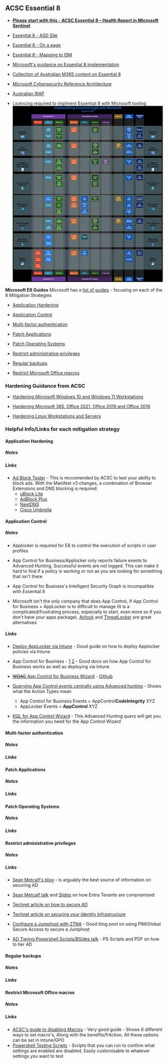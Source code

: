 ## **ACSC Essential 8**
- [**Please start with this - ACSC Essential 8 – Health Report in Microsoft Sentinel**](https://techcommunity.microsoft.com/blog/microsoftsentinelblog/acsc-essential-8-%e2%80%93-health-report-in-microsoft-sentinel/3755702)

- [Essential 8 - ASD Site](https://www.cyber.gov.au/resources-business-and-government/essential-cyber-security/essential-eight)
- [Essential 8 - On a page](https://e8.jstuart.io)
- [Essential 8 - Mapping to ISM](https://www.cyber.gov.au/resources-business-and-government/essential-cyber-security/essential-eight/essential-eight-maturity-model-ism-mapping)
- [Microsoft's guidance on Essential 8 implementation](https://aka.ms/e8guides)
- [Collection of Australian M365 content on Essential 8](https://m365maps.com/australia.htm)
- [Microsoft Cybersecurity Reference Architecture](https://aka.ms/MCRA)
- [Australian IRAP](https://learn.microsoft.com/en-us/azure/compliance/offerings/offering-australia-irap)
- Licencing required to implment Essential 8 with Microsoft tooling
![](./images/Essential-8.png)

**Microsoft E8 Guides**
Microsoft has a [list of guides](https://aka.ms/e8guides) - focusing on each of the 8 Mitigation Strategies

- [Application Hardening](https://learn.microsoft.com/en-us/compliance/anz/e8-app-harden)

- [Application Control](https://learn.microsoft.com/en-us/compliance/anz/e8-app-control)

- [Multi-factor authentication](https://learn.microsoft.com/en-us/compliance/anz/e8-mfa)

- [Patch Applications](https://learn.microsoft.com/en-us/compliance/anz/e8-patch-app)

- [Patch Operating Systems](https://learn.microsoft.com/en-us/compliance/anz/e8-patch-os)

- [Restrict administrative privileges](https://learn.microsoft.com/en-us/compliance/anz/e8-admin)

- [Regular backups](https://learn.microsoft.com/en-us/compliance/anz/e8-backups)

- [Restrict Microsoft Office macros](https://learn.microsoft.com/en-us/compliance/anz/e8-macro)  

### **Hardening Guidance from ACSC**
- [Hardening Microsoft Windows 10 and Windows 11 Workstations](https://www.cyber.gov.au/resources-business-and-government/maintaining-devices-and-systems/system-hardening-and-administration/system-hardening/hardening-microsoft-windows-10-and-windows-11-workstations)

- [Hardening Microsoft 365, Office 2021, Office 2019 and Office 2016](https://www.cyber.gov.au/resources-business-and-government/maintaining-devices-and-systems/system-hardening-and-administration/system-hardening/hardening-microsoft-365-office-2021-office-2019-and-office-2016)

- [Hardening Linux Workstations and Servers](https://www.cyber.gov.au/resources-business-and-government/maintaining-devices-and-systems/system-hardening-and-administration/system-hardening/hardening-linux-workstations-and-servers)

### **Helpful Info/Links for each mitigation strategy**

#### Application Hardening

##### Notes



##### Links

- [Ad Block Tester](https://canyoublockit.com/) - This is reccomended by ACSC to test your ability to block ads. With the Manifest v3 changes, a combination of Browser Extensions and DNS blocking is required.
    - [uBlock Lite](https://chromewebstore.google.com/detail/ublock-origin-lite/ddkjiahejlhfcafbddmgiahcphecmpfh?hl=en)
    - [AdBlock Plus](https://chromewebstore.google.com/detail/adblock-plus-free-ad-bloc/cfhdojbkjhnklbpkdaibdccddilifddb?hl=en)
    - [NextDNS](https://nextdns.io/)
    - [Cisco Umbrella](https://umbrella.cisco.com/)

#### Application Control

##### Notes

- Applocker is required for E8 to control the execution of scripts in user profiles

- App Control for Business/Applocker only reports failure events to Advanced Hunting, Successful events are not logged. This can make it hard to find if a policy is working or not as you are looking for something that isn't there

- App Control for Business's Intelligent Security Graph is incompatible with Essential 8

- Microsoft isn't the only company that does App Control, If App Control for Business + AppLocker is to difficult to manage (It is a complicated/frustrating process, especially to start, even more so if you don't have your apps package). [Airlock](https://www.airlockdigital.com/) and [ThreatLocker](https://www.threatlocker.com/) are great alternatives  

##### Links

- [Deploy AppLocker via Intune](https://www.ccmtune.fr/2022/11/how-to-implement-applocker-with.html) - Good guide on how to deploy Applocker policies via Intune

- App Control for Business - [1](https://learn.microsoft.com/en-us/windows/security/application-security/application-control/app-control-for-business/appcontrol-and-applocker-overview) [2](https://patchmypc.com/wdac-intune) - Good doco on how App Control for Business works as well as deploying via Intune

- [~~WDAC~~ App Control for Business Wizard](https://webapp-wdac-wizard.azurewebsites.net/) - [Github](https://github.com/MicrosoftDocs/WDAC-Toolkit)

- [Querying App Control events centrally using Advanced hunting](https://learn.microsoft.com/en-us/windows/security/application-security/application-control/app-control-for-business/operations/querying-application-control-events-centrally-using-advanced-hunting) - Shows what the Action Types mean
	- App Control for Business Events = AppControl**CodeIntegrity** XYZ
	- AppLocker Events = **AppControl** XYZ

- [KQL for App Control Wizard](https://github.com/MicrosoftDocs/WDAC-Toolkit/blob/main/WDAC-Policy-Wizard/docs/using/advanced-hunting.md) - This Advanced Hunting query will get you the information you need for the App Control Wizard


#### Multi-factor authentication

##### Notes

##### Links

#### Patch Applications

##### Notes

##### Links

#### Patch Operating Systems

##### Notes

##### Links

#### Restrict administrative privileges

##### Notes

##### Links

- [Sean Metcalf's blog](https://adsecurity.org/?page_id=4031) - is arguably the best source of information on securing AD 

- [Sean Metcalf talk](https://www.youtube.com/watch?v=w8JY1McMvHI) and [Slides](https://www.slideshare.net/slideshow/gone-in-60-seconds-how-azure-ad-entra-id-tenants-are-compromise/272578865) on how Entra Tenants are compromised 

- [Technet article on how to secure AD](https://learn.microsoft.com/en-us/windows-server/identity/ad-ds/plan/security-best-practices/best-practices-for-securing-active-directory)

- [Technet article on securing your Identity Infrastructure](https://learn.microsoft.com/en-us/azure/security/fundamentals/steps-secure-identity) 

- [Configure a Jumphost with ZTNA](https://emsroute.com/2024/12/31/ztna-jumphost/) - Good blog post on using PIM/Global Secure Access to secure a Jumphost

- [AD Tiering Powershell Scripts/BSides talk](https://github.com/Spicy-Toaster/ActiveDirectory-Tiering) - PS Scripts and PDF on how to tier AD 

#### Regular backups

##### Notes

##### Links

#### Restrict Microsoft Office macros

##### Notes

##### Links

- [ACSC's guide to disabling Macros](https://www.cyber.gov.au/resources-business-and-government/maintaining-devices-and-systems/system-hardening-and-administration/system-hardening/restricting-microsoft-office-macros) - Very good guide - Shows 6 different ways to set macro's, Along with the benefits/fritction. All these options can be set in Intune/GPO
- [Powershell Testing Scripts](https://github.com/JackStuart/Scripts/tree/main/Macros) - Scripts that you can run to confirm what settings are enabled are disabled, Easily customisable to whatever settings you want to test